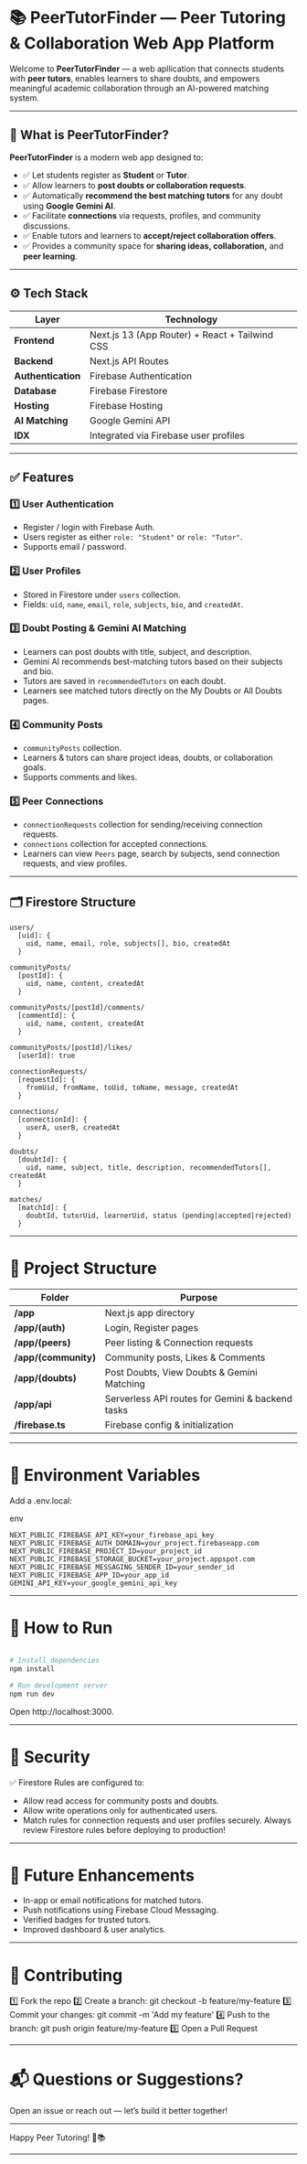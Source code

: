# 📚 PeerTutorFinder — Peer Tutoring & Collaboration Web App Platform

Welcome to **PeerTutorFinder** — a web apllication that connects students with **peer tutors**, enables learners to share doubts, and empowers meaningful academic collaboration through an AI-powered matching system.

---

## 🚀 What is PeerTutorFinder?

**PeerTutorFinder** is a modern web app designed to:
- ✅ Let students register as **Student** or **Tutor**.
- ✅ Allow learners to **post doubts or collaboration requests**.
- ✅ Automatically **recommend the best matching tutors** for any doubt using **Google Gemini AI**.
- ✅ Facilitate **connections** via requests, profiles, and community discussions.
- ✅ Enable tutors and learners to **accept/reject collaboration offers**.
- ✅ Provides a community space for **sharing ideas, collaboration,** and **peer learning**.

---

## ⚙️ Tech Stack

| Layer | Technology |
|-------|-------------|
| **Frontend** | Next.js 13 (App Router) + React + Tailwind CSS |
| **Backend** | Next.js API Routes |
| **Authentication** | Firebase Authentication |
| **Database** | Firebase Firestore |
| **Hosting** | Firebase Hosting |
| **AI Matching** | Google Gemini API |
| **IDX** | Integrated via Firebase user profiles |

---

## ✅ Features 

### 1️⃣ User Authentication
- Register / login with Firebase Auth.
- Users register as either `role: "Student"` or `role: "Tutor"`.
- Supports email / password.

### 2️⃣ User Profiles
- Stored in Firestore under `users` collection.
- Fields: `uid`, `name`, `email`, `role`, `subjects`, `bio`, and `createdAt`.

### 3️⃣ Doubt Posting & Gemini AI Matching
- Learners can post doubts with title, subject, and description.
- Gemini AI recommends best-matching tutors based on their subjects and bio.
- Tutors are saved in `recommendedTutors` on each doubt.
- Learners see matched tutors directly on the My Doubts or All Doubts pages.

### 4️⃣ Community Posts
- `communityPosts` collection.
- Learners & tutors can share project ideas, doubts, or collaboration goals.
- Supports comments and likes.

### 5️⃣ Peer Connections
- `connectionRequests` collection for sending/receiving connection requests.
- `connections` collection for accepted connections.
- Learners can view `Peers` page, search by subjects, send connection requests, and view profiles.

---

## 🗂️ Firestore Structure

```plaintext
users/
  [uid]: {
    uid, name, email, role, subjects[], bio, createdAt
  }

communityPosts/
  [postId]: {
    uid, name, content, createdAt
  }

communityPosts/[postId]/comments/
  [commentId]: {
    uid, name, content, createdAt
  }

communityPosts/[postId]/likes/
  [userId]: true

connectionRequests/
  [requestId]: {
    fromUid, fromName, toUid, toName, message, createdAt
  }

connections/
  [connectionId]: {
    userA, userB, createdAt
  }

doubts/
  [doubtId]: {
    uid, name, subject, title, description, recommendedTutors[], createdAt
  }

matches/
  [matchId]: {
    doubtId, tutorUid, learnerUid, status (pending|accepted|rejected)
  }
```
---

# 📌 Project Structure

| Folder | Purpose |
|--------|----------|
| **/app** | Next.js app directory |
| **/app/(auth)** |	Login, Register pages |
| **/app/(peers)** | Peer listing & Connection requests |
| **/app/(community)** | Community posts, Likes & Comments |
| **/app/(doubts)** | Post Doubts, View Doubts & Gemini Matching |
| **/app/api** | Serverless API routes for Gemini & backend tasks | 
| **/firebase.ts** | Firebase config & initialization |

---

# 🔑 Environment Variables

Add a .env.local:

env
```
NEXT_PUBLIC_FIREBASE_API_KEY=your_firebase_api_key
NEXT_PUBLIC_FIREBASE_AUTH_DOMAIN=your_project.firebaseapp.com
NEXT_PUBLIC_FIREBASE_PROJECT_ID=your_project_id
NEXT_PUBLIC_FIREBASE_STORAGE_BUCKET=your_project.appspot.com
NEXT_PUBLIC_FIREBASE_MESSAGING_SENDER_ID=your_sender_id
NEXT_PUBLIC_FIREBASE_APP_ID=your_app_id
GEMINI_API_KEY=your_google_gemini_api_key
```
---

# 📌 How to Run

```bash

# Install dependencies
npm install

# Run development server
npm run dev

```
Open http://localhost:3000.

---

# 🔐 Security
✅ Firestore Rules are configured to:
- Allow read access for community posts and doubts.
- Allow write operations only for authenticated users.
- Match rules for connection requests and user profiles securely.
Always review Firestore rules before deploying to production!

---

# 🌟 Future Enhancements
- In-app or email notifications for matched tutors.
- Push notifications using Firebase Cloud Messaging.
- Verified badges for trusted tutors.
- Improved dashboard & user analytics.

---

# 🤝 Contributing
1️⃣ Fork the repo
2️⃣ Create a branch: git checkout -b feature/my-feature
3️⃣ Commit your changes: git commit -m 'Add my feature'
4️⃣ Push to the branch: git push origin feature/my-feature
5️⃣ Open a Pull Request

---

# 📬 Questions or Suggestions?
Open an issue or reach out — let’s build it better together!

---

Happy Peer Tutoring! 🚀📚

---

